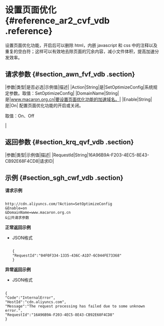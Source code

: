 # 设置页面优化 {#reference_ar2_cvf_vdb .reference}

设置页面优化功能，开启后可以删除 html，内嵌 javascript 和 css 中的注释以及重复的空白符；这样可以有效地去除页面的冗余内容，减小文件体积，提高加速分发效率。

## 请求参数 {#section_awn_fvf_vdb .section}

|参数|类型|是否必选|示例值|描述|
|Action|String|是|SetOptimizeConfig|系统规定参数。取值：SetOptimizeConfig|
|DomainName|String|是|www.macaron.org.cn|要设置页面优化功能的加速域名。|
|Enable|String|是|On| 配置页面优化功能的开启或关闭。

 取值：On、Off

 |

## 返回参数 {#section_krq_qvf_vdb .section}

|参数|类型|示例值|描述|
|RequestId|String|16A96B9A-F203-4EC5-8E43-CB92E68F4CD8|请求ID|

## 示例 {#section_sgh_cwf_vdb .section}

**请求示例**

```

http://cdn.aliyuncs.com/?Action=SetOptimizeConfig
&Enable=on
&DomainName=www.macaron.org.cn
&公共请求参数
```

**正常返回示例**

-   JSON格式

    ```
    
    {
    "RequestId":"04F0F334-1335-436C-A1D7-6C044FE73368"
    }
    ```


**异常返回示例**

-   JSON格式


```

{
"Code":"InternalError",
"HostId":"cdn.aliyuncs.com",
"Message":"The request processing has failed due to some unknown error.",
"RequestId":"16A96B9A-F203-4EC5-8E43-CB92E68F4CD8"
}
```

